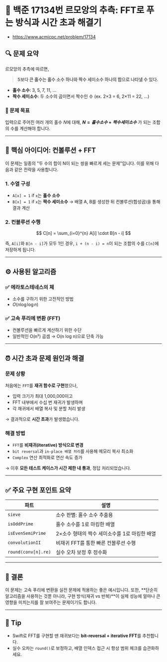 
# 🧮 백준 17134번 르모앙의 추측: FFT로 푸는 방식과 시간 초과 해결기

- https://www.acmicpc.net/problem/17134

## 🔍 문제 요약

르모앙의 추측에 따르면,

> **5보다 큰 홀수는 홀수 소수 하나와 짝수 세미소수 하나의 합으로 나타낼 수 있다.**

* **홀수 소수**: 3, 5, 7, 11, ...
* **짝수 세미소수**: 두 소수의 곱이면서 짝수인 수 (ex. 2×3 = 6, 2×11 = 22, …)

### 🧩 문제 목표

입력으로 주어진 여러 개의 홀수 $N$에 대해,
**$N = 홀수 소수 + 짝수 세미소수$** 가 되는 조합의 수를 계산해야 합니다.

---

## 🧠 핵심 아이디어: 컨볼루션 + FFT

이 문제는 일종의 "두 수의 합이 N이 되는 쌍을 빠르게 세는 문제"입니다.
이를 위해 다음과 같은 전략을 사용합니다.

### 1. 수열 구성

* `A[x] = 1` if `x`는 **홀수 소수**
* `B[x] = 1` if `x`는 **짝수 세미소수**
  → 배열 A, B를 생성한 뒤 컨볼루션(합성곱)을 통해 결과 계산

### 2. 컨볼루션 수행

$$
C[n] = \sum_{i=0}^{n} A[i] \cdot B[n - i]
$$

즉, `A[i]`와 `B[n - i]`가 모두 1인 경우, `i + (n - i) = n`이 되는 조합의 수를 `C[n]`에 저장하게 됩니다.

---

## ⚙️ 사용된 알고리즘

### ✅ 에라토스테네스의 체

* 소수를 구하기 위한 고전적인 방법
* $O(n \log \log n)$

### ✅ 고속 푸리에 변환 (FFT)

* 컨볼루션을 빠르게 계산하기 위한 수단
* 일반적인 O(n²) 곱셈 → O(n log n)으로 단축 가능

---

## ⏰ 시간 초과 문제 원인과 해결

### 문제 상황

처음에는 `FFT`를 **재귀 함수로 구현**했으나,

* 입력 크기가 최대 1,000,000이고
* FFT 내부에서 수십 번 재귀가 발생하며
* 각 재귀에서 배열 복사 및 분할 처리 발생

→ 결과적으로 **시간 초과**가 발생했습니다.

### 해결 방법

* `FFT`를 **비재귀(iterative) 방식으로 변경**
* `bit reversal`과 `in-place 배열 처리`를 사용해 메모리 복사 최소화
* `Complex` 연산 최적화로 연산 속도 증가

→ 이후 **모든 테스트 케이스가 시간 제한 내 통과**, 정답 처리되었습니다.

---

## ✅ 주요 구현 포인트 요약

| 파트                  | 설명                          |
| ------------------- | --------------------------- |
| `sieve`             | 소수 판별: 홀수 소수 추출용            |
| `isOddPrime`        | 홀수 소수를 1로 마킹한 배열            |
| `isEvenSemiPrime`   | 2×소수 형태의 짝수 세미소수를 1로 마킹한 배열 |
| `convolutionII`     | 비재귀 FFT를 통한 빠른 컨볼루션 수행      |
| `round(conv[n].re)` | 실수 오차 보정 후 정수화              |

---

## 📌 결론

이 문제는 고속 푸리에 변환을 실전 문제에 적용하는 좋은 예시입니다.
또한, \*\*단순히 알고리즘을 사용하는 것뿐 아니라, 구현 방식(재귀 vs 반복)\*\*이 실제 성능에 얼마나 큰 영향을 미치는지를 잘 보여주는 문제이기도 합니다.

---

## 🏁 Tip

* Swift로 FFT를 구현할 땐 재귀보다는 **bit-reversal + iterative FFT**를 추천합니다.
* 실수 오차는 `round()`로 보정하고, 배열 인덱스 접근 시 항상 범위 체크를 습관화하세요.

